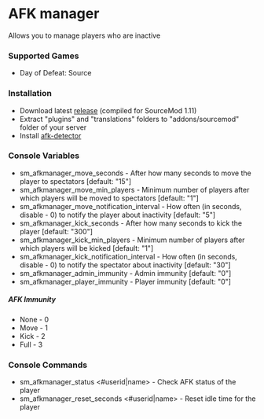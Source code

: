 # AFK manager

Allows you to manage players who are inactive

### Supported Games

* Day of Defeat: Source

### Installation

* Download latest [release](https://github.com/dronelektron/afk-manager/releases) (compiled for SourceMod 1.11)
* Extract "plugins" and "translations" folders to "addons/sourcemod" folder of your server
* Install [afk-detector](https://github.com/dronelektron/afk-detector)

### Console Variables

* sm_afkmanager_move_seconds - After how many seconds to move the player to spectators [default: "15"]
* sm_afkmanager_move_min_players - Minimum number of players after which players will be moved to spectators [default: "1"]
* sm_afkmanager_move_notification_interval - How often (in seconds, disable - 0) to notify the player about inactivity [default: "5"]
* sm_afkmanager_kick_seconds - After how many seconds to kick the player [default: "300"]
* sm_afkmanager_kick_min_players - Minimum number of players after which players will be kicked [default: "1"]
* sm_afkmanager_kick_notification_interval - How often (in seconds, disable - 0) to notify the spectator about inactivity [default: "30"]
* sm_afkmanager_admin_immunity - Admin immunity [default: "0"]
* sm_afkmanager_player_immunity - Player immunity [default: "0"]

##### AFK Immunity

* None - 0
* Move - 1
* Kick - 2
* Full - 3

### Console Commands

* sm_afkmanager_status <#userid|name> - Check AFK status of the player
* sm_afkmanager_reset_seconds <#userid|name> - Reset idle time for the player
